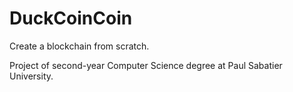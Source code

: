 # DuckCoinCoin

Create a blockchain from scratch.

Project of second-year Computer Science degree at Paul Sabatier University.
